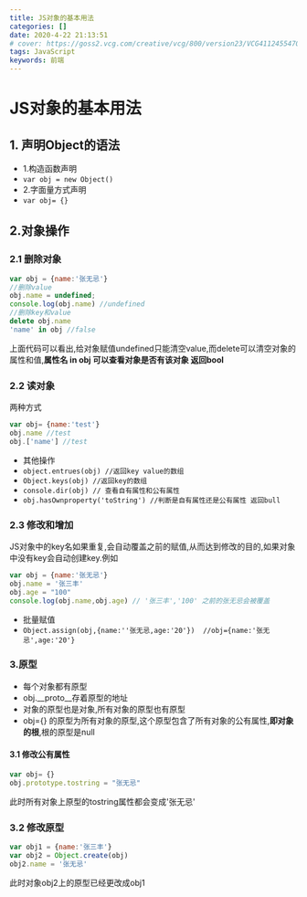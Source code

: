 ```yaml
---
title: JS对象的基本用法
categories: []
date: 2020-4-22 21:13:51
# cover: https://goss2.vcg.com/creative/vcg/800/version23/VCG41124554707.jpg
tags: JavaScript
keywords: 前端 
---
```

# JS对象的基本用法
## 1. 声明Object的语法
-  1.构造函数声明
- `var obj = new Object()`
-  2.字面量方式声明
- `var obj= {}`
## 2.对象操作
### 2.1 删除对象

```javascript
var obj = {name:'张无忌'}
//删除value
obj.name = undefined; 
console.log(obj.name) //undefined
//删除key和value
delete obj.name
'name' in obj //false
```
上面代码可以看出,给对象赋值undefined只能清空value,而delete可以清空对象的属性和值,**属性名 in obj 可以查看对象是否有该对象 返回bool**

### 2.2 读对象
两种方式
```javascript
var obj= {name:'test'}
obj.name //test
obj.['name'] //test
```
- 其他操作
- `object.entrues(obj) //返回key value的数组`
- `Object.keys(obj) //返回key的数组`
- `console.dir(obj) // 查看自有属性和公有属性`
- `obj.hasOwnproperty('toString') //判断是自有属性还是公有属性 返回bull`
### 2.3 修改和增加
JS对象中的key名如果重复,会自动覆盖之前的赋值,从而达到修改的目的,如果对象中没有key会自动创建key.例如

```javascript
var obj = {name:'张无忌'}
obj.name = '张三丰'
obj.age = "100"
console.log(obj.name,obj.age) // '张三丰','100' 之前的张无忌会被覆盖
```
- 批量赋值
- `Object.assign(obj,{name:''张无忌,age:'20'})  //obj={name:'张无忌',age:'20'}`

### 3.原型
- 每个对象都有原型
- obj.__proto__存着原型的地址
- 对象的原型也是对象,所有对象的原型也有原型
- obj={} 的原型为所有对象的原型,这个原型包含了所有对象的公有属性,**即对象的根**,根的原型是null

#### 3.1 修改公有属性

```javascript
var obj= {}
obj.prototype.tostring = "张无忌"
```
此时所有对象上原型的tostring属性都会变成'张无忌'

### 3.2 修改原型

```javascript
var obj1 = {name:'张三丰'}
var obj2 = Object.create(obj)
obj2.name = '张无忌'
```
此时对象obj2上的原型已经更改成obj1

